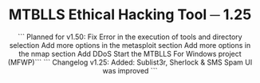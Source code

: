 <div align="center">
  <h1>MTBLLS Ethical Hacking Tool ─ 1.25</h1>
```
  Planned for v1.50:
  Fix Error in the execution of tools and directory selection
  Add more options in the metasploit section
  Add more options in the nmap section
  Add DDoS 
  Start the MTBLLS For Windows project (MFWP)```
 ```
  Changelog v1.25:
  Added: Sublist3r, Sherlock & SMS Spam
  UI was improved 
 ```


</div><br>
